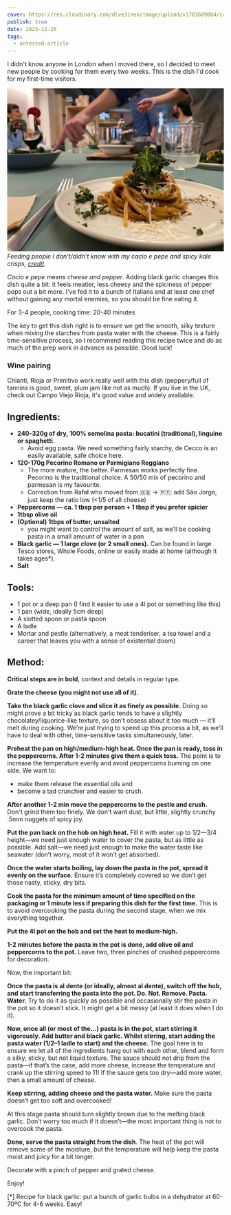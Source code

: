 ```yaml
---
cover: https://res.cloudinary.com/dlve3inen/image/upload/v1703609084/cacio-e-pepe-temporada_q6gl9x.jpg
publish: true
date: 2023-12-26
tags:
  - untested-article
---
```

I didn't know anyone in London when I moved there, so I decided to meet new people by cooking for them every two weeks. This is the dish I'd cook for my first-time visitors. 

![](cacio-e-pepe-temporada.jpg)
*Feeding people I don't/didn't know with my cacio e pepe and spicy kale crisps, [credit](https://www.instagram.com/temporada.pt/).*

*Cacio e pepe* means *cheese and pepper*. Adding black garlic changes this dish quite a bit: it feels meatier, less cheesy and the spiciness of pepper pops out a bit more. I've fed it to a bunch of Italians and at least one chef without gaining any mortal enemies, so you should be fine eating it.

For 3-4 people, cooking time: 20-40 minutes

The key to get this dish right is to ensure we get the smooth, silky texture when mixing the starches from pasta water with the cheese. This is a fairly time-sensitive process, so I recommend reading this recipe twice and do as much of the prep work in advance as possible. Good luck!

### Wine pairing

Chianti, Rioja or Primitivo work really well with this dish (peppery/full of tannins is good, sweet, plum jam like not as much). If you live in the UK, check out Campo Viejo Rioja, it's good value and widely available.

## Ingredients:

- **240-320g of dry, 100% semolina pasta: bucatini (traditional), linguine or spaghetti.**
	- Avoid egg pasta. We need something fairly starchy, de Cecco is an easily available, safe choice here.
- **120-170g Pecorino Romano or Parmigiano Reggiano**
	- The more mature, the better. Parmesan works perfectly fine. Pecorino is the traditional choice. A 50/50 mix of pecorino and parmesan is my favourite.
	- Correction from Rafał who moved from 🇬🇧 → 🇵🇹: add São Jorge, just keep the ratio low (<1/5 of all cheese)
- **Peppercorns — ca. 1 tbsp per person + 1 tbsp if you prefer spicier**
- **1tbsp olive oil**
- **(Optional) 1tbps of butter, unsalted**
	- you might want to control the amount of salt, as we’ll be cooking pasta in a small amount of water in a pan
- **Black garlic — 1 large clove (or 2 small ones).** Can be found in large Tesco stores, Whole Foods, online or easily made at home (although it takes ages*).
- **Salt**

## Tools:

- 1 pot or a deep pan (I find it easier to use a 4l pot or something like this)
- 1 pan (wide, ideally 5cm deep)
- A slotted spoon or pasta spoon
- A ladle
- Mortar and pestle (alternatively, a meat tenderiser, a tea towel and a career that leaves you with a sense of existential doom)


## Method:

**Critical steps are in bold**, context and details in regular type.


**Grate the cheese (you might not use all of it).**

**Take the black garlic clove and slice it as finely as possible.** Doing so might prove a bit tricky as black garlic tends to have a slightly chocolatey/liquorice-like texture, so don’t obsess about it too much — it’ll melt during cooking. We’re just trying to speed up this process a bit, as we’ll have to deal with other, time-sensitive tasks simultaneously, later.

**Preheat the pan on high/medium-high heat. Once the pan is ready, toss in the peppercorns. After 1-2 minutes give them a quick toss.**
The point is to increase the temperature evenly and avoid peppercorns burning on one side. We want to: 
- make them release the essential oils and 
- become a tad crunchier and easier to crush.

**After another 1-2 min move the peppercorns to the pestle and crush.** Don't grind them too finely. We don't want dust, but little, slightly crunchy .5mm nuggets of spicy joy.

**Put the pan back on the hob on high heat.** Fill it with water up to 1/2—3/4 height—we need just enough water to cover the pasta, but as little as possible. 
Add salt—we need just enough to make the water taste like seawater (don’t worry, most of it won’t get absorbed).

**Once the water starts boiling, lay down the pasta in the pot, spread it evenly on the surface.** Ensure it’s completely covered so we don’t get those nasty, sticky, dry bits. 

**Cook the pasta for the minimum amount of time specified on the packaging or 1 minute less if preparing this dish for the first time.** This is to avoid overcooking the pasta during the second stage, when we mix everything together.

**Put the 4l pot on the hob and set the heat to medium-high.**

**1-2 minutes before the pasta in the pot is done, add olive oil and peppercorns to the pot.** Leave two, three pinches of crushed peppercorns for decoration.

Now, the important bit:

**Once the pasta is al dente (or ideally, almost al dente), switch off the hob, and start transferring the pasta into the pot. Do. Not. Remove. Pasta. Water.** Try to do it as quickly as possible and occasionally stir the pasta in the pot so it doesn’t stick. It might get a bit messy (at least it does when I do it).

**Now, once all (or most of the…) pasta is in the pot, start stirring it vigorously. Add butter and black garlic. Whilst stirring, start adding the pasta water (1/2–1 ladle to start) and the cheese.** The goal here is to ensure we let all of the ingredients hang out with each other, blend and form a silky, sticky, but not liquid texture. The sauce should not drip from the pasta—if that’s the case, add more cheese, increase the temperature and crank up the stirring speed to 11! If the sauce gets too dry—add more water, then a small amount of cheese.

**Keep stirring, adding cheese and the pasta water.** Make sure the pasta doesn’t get too soft and overcooked!

At this stage pasta should turn slightly brown due to the melting black garlic. Don’t worry too much if it doesn’t—the most important thing is not to overcook the pasta.

**Done, serve the pasta straight from the dish**. The heat of the pot will remove some of the moisture, but the temperature will help keep the pasta moist and juicy for a bit longer.

Decorate with a pinch of pepper and grated cheese.

Enjoy!


[\*] Recipe for black garlic: put a bunch of garlic bulbs in a dehydrator at 60-70ºC for 4-6 weeks. Easy!




